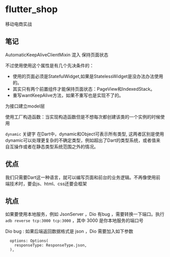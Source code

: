 # flutter_shop

移动电商实战

## 笔记

AutomaticKeepAliveClientMixin 混入 保持页面状态

不过使用使用这个属性是有几个先决条件的：

- 使用的页面必须是StatefulWidget,如果是StatelessWidget是没办法办法使用的。
- 其实只有两个前置组件才能保持页面状态：PageView和IndexedStack。
- 重写wantKeepAlive方法，如果不重写也是实现不了的。

为接口建立model层

使用工厂构造函数：当实现构造函数但是不想每次都创建该类的一个实例的时候使用

`dynamic` 关键字 
在Dart中，dynamic和Object可表示所有类型, 这两者区别是使用dynamic可以处理更复杂的不确定类型，例如超出了Dart的类型系统，或者值来自互操作或者在静态类型系统范围之外的情况。

## 优点

我们只需要Dart这一种语言，就可以编写页面和前台的业务逻辑。不再像使用前端技术时，要会js、html、css还要会框架

## 坑点

如果要使用本地服务，例如 JsonServer ，Dio 有bug ，需要转换一下端口。执行 `adb reverse tcp:3000 tcp:3000` ，其中 3000 是你本地服务的端口号

Dio bug : 如果后端返回数据格式是 json ，Dio 需要加入如下参数

```
  options: Options(
    responseType: ResponseType.json,
  ),
``` 


